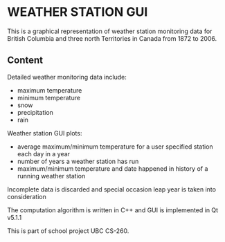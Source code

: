 # WEATHER STATION GUI

This is a graphical representation of weather station monitoring data for British Columbia and three north Territories in Canada from 1872 to 2006.

## Content
Detailed weather monitoring data include:
- maximum temperature
- minimum temperature
- snow 
- precipitation
- rain

Weather station GUI plots:
- average maximum/minimum temperature for a user specified station each day in a year
- number of years a weather station has run
- maximum/minimum temperature and date happened in history of a running weather station

Incomplete data is discarded and special occasion leap year is taken into consideration

The computation algorithm is written in C++ and GUI is implemented in Qt v5.1.1

This is part of school project UBC CS-260.

